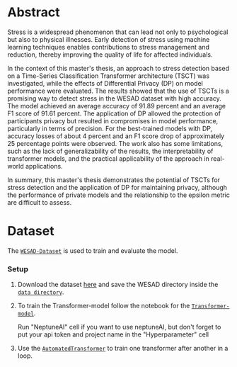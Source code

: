 # Abstract

Stress is a widespread phenomenon that can lead not only to psychological but also to physical illnesses. Early detection of stress using machine learning techniques enables contributions to stress management and reduction, thereby improving the quality of life for affected individuals.

In the context of this master's thesis, an approach to stress detection based on a Time-Series Classification Transformer architecture (TSCT) was investigated, while the effects of Differential Privacy (DP) on model performance were evaluated. The results showed that the use of TSCTs is a promising way to detect stress in the WESAD dataset with high accuracy. The model achieved an average accuracy of 91.89 percent and an average F1 score of 91.61 percent. The application of DP allowed the protection of participants privacy but resulted in compromises in model performance, particularly in terms of precision. For the best-trained models with DP, accuracy losses of about 4 percent and an F1 score drop of approximately 25 percentage points were observed. The work also has some limitations, such as the lack of generalizability of the results, the interpretability of transformer models, and the practical applicability of the approach in real-world applications.

In summary, this master's thesis demonstrates the potential of TSCTs for stress detection and the application of DP for maintaining privacy, although the performance of private models and the relationship to the epsilon metric are difficult to assess.

# Dataset

The [`WESAD-Dataset`](https://dl.acm.org/doi/10.1145/3242969.3242985) is used to train and evaluate the model.


### Setup

1. Download the dataset [here](https://ubicomp.eti.uni-siegen.de/home/datasets/icmi18/) and save the WESAD directory inside the [`data directory`](https://github.com/BDegenkolb/Privacy-Preserving-Stress-Transformer/tree/main/data).

2. To train the Transformer-model follow the notebook for the [`Transformer-model`](https://github.com/BDegenkolb/Privacy-Preserving-Stress-Transformer/blob/main/code/transformer.ipynb).
  
      Run "NeptuneAI" cell if you want to use neptuneAI, but don't forget to put your api token and project name in the "Hyperparameter" cell
  
3. Use the [`AutomatedTransformer`](https://github.com/BDegenkolb/Privacy-Preserving-Stress-Transformer/blob/main/code/AutomatedTransformer.ipynb) to train one transformer after another in a loop.
